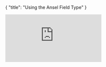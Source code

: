 {
    "title": "Using the Ansel Field Type"
}

<div class='embed-container'><iframe src="https://player.vimeo.com/video/210097119" frameborder='0' webkitAllowFullScreen mozallowfullscreen allowFullScreen></iframe></div>
